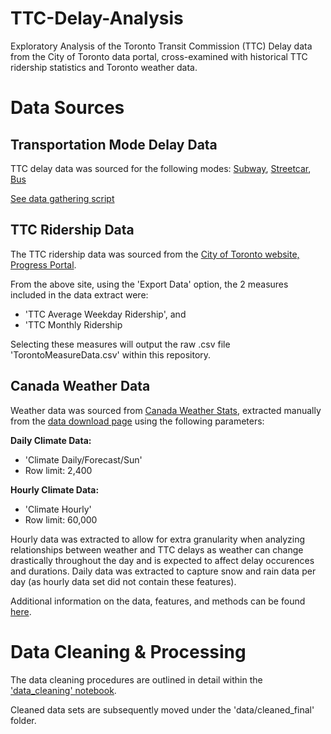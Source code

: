 # TTC-Delay-Analysis
Exploratory Analysis of the Toronto Transit Commission (TTC) Delay data from the City of Toronto data portal, cross-examined with historical TTC ridership statistics and Toronto weather data.

# Data Sources

## Transportation Mode Delay Data
TTC delay data was sourced for the following modes: [Subway](https://open.toronto.ca/dataset/ttc-subway-delay-data/), [Streetcar](https://open.toronto.ca/dataset/ttc-streetcar-delay-data/), [Bus](https://open.toronto.ca/dataset/ttc-bus-delay-data/)

[See data gathering script](https://github.com/Patrickdg/TTC-Delay-Analysis/blob/master/data_gathering.py)

## TTC Ridership Data
The TTC ridership data was sourced from the [City of Toronto website, Progress Portal](https://www.toronto.ca/city-government/data-research-maps/toronto-progress-portal/).

From the above site, using the 'Export Data' option, the 2 measures included in the data extract were:
- 'TTC Average Weekday Ridership', and
- 'TTC Monthly Ridership

Selecting these measures will output the raw .csv file 'TorontoMeasureData.csv' within this repository.

## Canada Weather Data
Weather data was sourced from [Canada Weather Stats](https://www.weatherstats.ca/), extracted manually from the [data download page](https://toronto.weatherstats.ca/download.html) using the following parameters:

**Daily Climate Data:**
- 'Climate Daily/Forecast/Sun'
- Row limit: 2,400

**Hourly Climate Data:**
- 'Climate Hourly'
- Row limit: 60,000

Hourly data was extracted to allow for extra granularity when analyzing relationships between weather and TTC delays as weather can change drastically throughout the day and is expected to affect delay occurences and durations.
Daily data was extracted to capture snow and rain data per day (as hourly data set did not contain these features).

Additional information on the data, features, and methods can be found [here](https://www.weatherstats.ca/faq/).

# Data Cleaning & Processing

The data cleaning procedures are outlined in detail within the ['data_cleaning' notebook](https://github.com/Patrickdg/TTC-Delay-Analysis/blob/master/data_cleaning.ipynb). 

Cleaned data sets are subsequently moved under the 'data/cleaned_final' folder.




